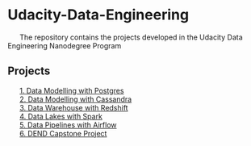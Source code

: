 # Udacity-Data-Engineering
&nbsp;&nbsp;&nbsp;&nbsp;&nbsp;&nbsp;The repository contains the projects developed in the Udacity Data Engineering Nanodegree Program


## Projects
&nbsp;&nbsp;&nbsp;&nbsp;&nbsp;&nbsp;[1. Data Modelling with Postgres](https://github.com/Dalal7/Udacity-Projects/tree/main/Data-Modeling-with-Postgres) </br>
&nbsp;&nbsp;&nbsp;&nbsp;&nbsp;&nbsp;[2. Data Modelling with Cassandra](https://github.com/Dalal7/Udacity-Projects/tree/main/Data-Modelling-with-Cassandra) </br>
&nbsp;&nbsp;&nbsp;&nbsp;&nbsp;&nbsp;[3. Data Warehouse with Redshift](https://github.com/Dalal7/Udacity-Projects/tree/main/Data-Warehouse-with-Redshift) </br>
&nbsp;&nbsp;&nbsp;&nbsp;&nbsp;&nbsp;[4. Data Lakes with Spark](https://github.com/Dalal7/Udacity-Data-Engineering/tree/main/data-lake-with-spark) </br>
&nbsp;&nbsp;&nbsp;&nbsp;&nbsp;&nbsp;[5. Data Pipelines with Airflow](https://github.com/Dalal7/Udacity-Data-Engineering/tree/main/Data-Pipelines-with-Airflow) </br>
&nbsp;&nbsp;&nbsp;&nbsp;&nbsp;&nbsp;[6. DEND Capstone Project](https://github.com/Dalal7/Udacity-Data-Engineering/tree/main/Capstone-Project)

